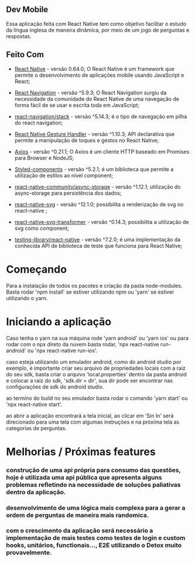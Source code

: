 ## Dev Mobile
Essa aplicação feita com React Native tem como objetivo facilitar o estudo da língua inglesa de maneira dinâmica, por meio de um jogo de perguntas e respostas.
## Feito Com

- [React Native](http://facebook.github.io/react-native/) - versão 0.64.0; O React Native é um framework que permite o desenvolvimento de aplicações mobile usando JavaScript e React;

- [React Navigation](https://reactnavigation.org/) - versão ^5.9.3;  O React Navigation surgiu da necessidade da comunidade do React Native de uma navegação de forma fácil de se usar e escrita toda em JavaScript;

- [react-navigation/stack](https://reactnavigation.org/) - versão ^5.14.3; é o tipo de navegação em pilha do react navigation;

- [React Native Gesture Handler](https://kmagiera.github.io/react-native-gesture-handler/) - versão ^1.10.3; API declarativa que permite a manipulação de toques e gestos no React Native;

- [Axios](https://github.com/axios/axios) - versão ^0.21.1; O Axios é um cliente HTTP baseado em Promises para Browser e NodeJS;

- [Styled-components](https://styled-components.com/) - versão ^5.2.1; é um biblioteca que permite a utilização de estilos ao nível component;

- [react-native-community/async-storage](https://www.npmjs.com/package/@react-native-community/async-storage) - versão ^1.12.1; utilização do async-storage para persistência dos dados;

- [react-native-svg](https://github.com/react-native-svg/react-native-svg) - versão ^12.1.0; possíbilita a renderização de svg no react-native ;

- [react-native-svg-transformer](https://github.com/kristerkari/react-native-svg-transformer) - versão ^0.14.3; possibilita a utilização de svg como component;

- [testing-library/react-native](https://github.com/testing-library/native-testing-library) - versão ^7.2.0; é uma implementação da conhecida API de biblioteca de teste que funciona para React Native;


# Começando
 Para a instalação de todos os pacotes e criação da pasta node-modules. Basta rodar 'npm install' se estiver utilizando npm ou 'yarn' se estiver utilizando o yarn.

# Iniciando a aplicação
 Caso tenha o yarn na sua máquina rode 'yarn android' ou 'yarn ios' ou para rodar com o npx direto da nuvem basta rodar, 'npx react-native run-android' ou 'npx react-native run-ios'.

 caso esteja utilizando um emulador android, como do android studio por exemplo, é importante criar seu arquivo de propriedades locais com a raiz do seu sdk, basta criar o arquivo 'local.properties' dentro da pasta android e colocar a raiz do sdk, 'sdk.dir = dir', sua dir pode ser encontrar nas configurações de sdk do android studio.

 ao termino do build no seu emulador  basta rodar o comando 'yarn start' ou 'npx react-native start'.

 ao abrir a aplicação encontrará a tela inicial, ao clicar em 'Sin In' será direcionado para uma tela com algumas instruções e na próxima tela as categorias de perguntas.

# Melhorias / Próximas features

### construção de uma api própria para consumo das questões, hoje é utilizada uma api pública que apresenta alguns problemas refletindo na necessidade de  soluções paliativas dentro da aplicação.

### desenvolvimento de uma lógica mais complexa para a gerar a ordem de perguntas de maneira mais randomica.
### com o crescimento da aplicação será necessário a implementação de mais testes como testes de login e custom hooks, unitários, functionais..., E2E utilizando o Detox muito provavelmente. 













